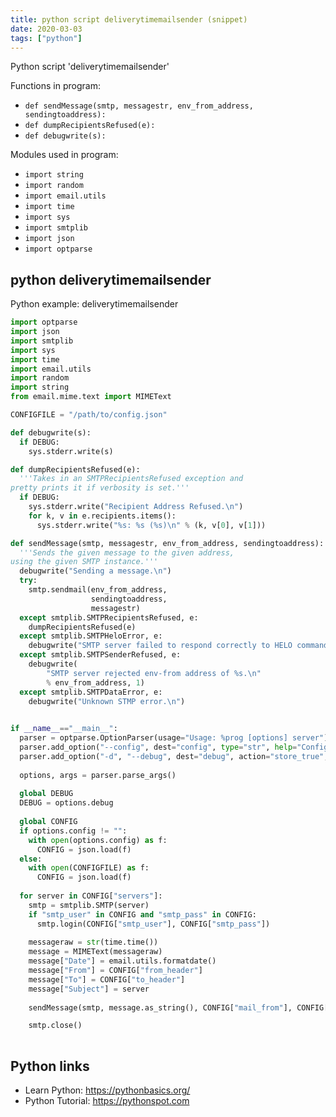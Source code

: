 ```yaml
---
title: python script deliverytimemailsender (snippet)
date: 2020-03-03
tags: ["python"]
---
```

Python script 'deliverytimemailsender'

Functions in program: 
* `def sendMessage(smtp, messagestr, env_from_address, sendingtoaddress):`
* `def dumpRecipientsRefused(e):`
* `def debugwrite(s):`

Modules used in program: 
* `import string`
* `import random`
* `import email.utils`
* `import time`
* `import sys`
* `import smtplib`
* `import json`
* `import optparse`

## python deliverytimemailsender

Python example: deliverytimemailsender

```python
import optparse
import json
import smtplib
import sys
import time
import email.utils
import random
import string
from email.mime.text import MIMEText

CONFIGFILE = "/path/to/config.json"

def debugwrite(s):
  if DEBUG:
    sys.stderr.write(s)

def dumpRecipientsRefused(e):
  '''Takes in an SMTPRecipientsRefused exception and
pretty prints it if verbosity is set.'''
  if DEBUG:
    sys.stderr.write("Recipient Address Refused.\n")
    for k, v in e.recipients.items():
      sys.stderr.write("%s: %s (%s)\n" % (k, v[0], v[1]))

def sendMessage(smtp, messagestr, env_from_address, sendingtoaddress):
  '''Sends the given message to the given address,
using the given SMTP instance.'''
  debugwrite("Sending a message.\n")
  try:
    smtp.sendmail(env_from_address,
                  sendingtoaddress,
                  messagestr)
  except smtplib.SMTPRecipientsRefused, e:
    dumpRecipientsRefused(e)
  except smtplib.SMTPHeloError, e:
    debugwrite("SMTP server failed to respond correctly to HELO command.\n", 1)
  except smtplib.SMTPSenderRefused, e:
    debugwrite(
        "SMTP server rejected env-from address of %s.\n"
        % env_from_address, 1)
  except smtplib.SMTPDataError, e:
    debugwrite("Unknown STMP error.\n")

      
if __name__=="__main__":
  parser = optparse.OptionParser(usage="Usage: %prog [options] server")
  parser.add_option("--config", dest="config", type="str", help="Config file path", default="")
  parser.add_option("-d", "--debug", dest="debug", action="store_true", help="Debugging output.", default=False)
  
  options, args = parser.parse_args()
  
  global DEBUG
  DEBUG = options.debug
  
  global CONFIG
  if options.config != "":
    with open(options.config) as f:
      CONFIG = json.load(f)
  else:
    with open(CONFIGFILE) as f:
      CONFIG = json.load(f)
  
  for server in CONFIG["servers"]:
    smtp = smtplib.SMTP(server)
    if "smtp_user" in CONFIG and "smtp_pass" in CONFIG:
      smtp.login(CONFIG["smtp_user"], CONFIG["smtp_pass"])
    
    messageraw = str(time.time())
    message = MIMEText(messageraw)
    message["Date"] = email.utils.formatdate()
    message["From"] = CONFIG["from_header"]
    message["To"] = CONFIG["to_header"]
    message["Subject"] = server
   
    sendMessage(smtp, message.as_string(), CONFIG["mail_from"], CONFIG["rcpt_to"])

    smtp.close()
  


```

## Python links

- Learn Python: https://pythonbasics.org/
- Python Tutorial: https://pythonspot.com
